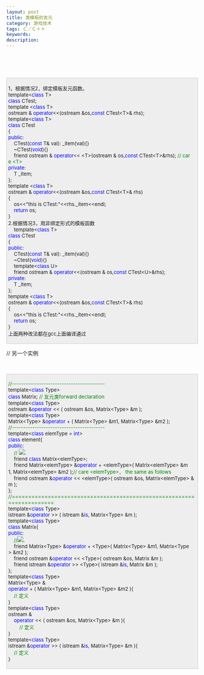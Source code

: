 ```yaml
---
layout: post
title: 类模板的友元
category: 游戏技术
tags: Ｃ／Ｃ＋＋
keywords: 
description: 
---
```


 

 

<div
style="border-bottom:#cccccc 1px solid;border-left:#cccccc 1px solid;padding-bottom:4px;background-color:#eeeeee;padding-left:4px;width:98%;padding-right:5px;font-size:13px;word-break:break-all;border-top:#cccccc 1px solid;border-right:#cccccc 1px solid;padding-top:4px;">

1，根据情况2，绑定模板友元函数。\
 template\<<span style="color:#0000ff;">class</span> T\>\
 <span style="color:#0000ff;">class</span> CTest;\
 template \<<span style="color:#0000ff;">class</span> T\>\
 ostream & <span
style="color:#0000ff;">operator</span>\<\<(ostream &os,<span
style="color:#0000ff;">const</span> CTest\<T\>& rhs);\
 template\<<span style="color:#0000ff;">class</span> T\>\
 <span style="color:#0000ff;">class</span> CTest\
 {\
 <span style="color:#0000ff;">public</span>:\
     CTest(<span
style="color:#0000ff;">const</span> T& val): \_item(val){}\
     \~CTest(<span style="color:#0000ff;">void</span>){}\
     friend ostream & <span
style="color:#0000ff;">operator</span>\<\< \<T\>(ostream & os,<span
style="color:#0000ff;">const</span> CTest\<T\>&rhs); <span
style="color:#008000;">//</span><span
style="color:#008000;"> care \<T\></span><span style="color:#008000;">\
 </span><span style="color:#0000ff;">private</span>:\
     T \_item;\
 };\
 template \<<span style="color:#0000ff;">class</span> T\>\
 ostream & <span
style="color:#0000ff;">operator</span>\<\<(ostream &os,<span
style="color:#0000ff;">const</span> CTest\<T\>& rhs)\
 {\
     os\<\<"this is CTest:"\<\<rhs.\_item\<\<endl;\
     <span style="color:#0000ff;">return</span> os;\
 }\
 2.根据情况3，用非绑定形式的模板函数\
     template\<<span style="color:#0000ff;">class</span> T\>\
 <span style="color:#0000ff;">class</span> CTest\
 {\
 <span style="color:#0000ff;">public</span>:\
     CTest(<span
style="color:#0000ff;">const</span> T& val): \_item(val){}\
     \~Ctest(<span style="color:#0000ff;">void</span>){}\
     template\<<span style="color:#0000ff;">class</span> U\>\
     friend ostream & <span
style="color:#0000ff;">operator</span>\<\<(ostream & os,<span
style="color:#0000ff;">const</span> CTest\<U\>&rhs);\
 <span style="color:#0000ff;">private</span>:\
     T \_item;\
 };\
 template \<<span style="color:#0000ff;">class</span> T\>\
 ostream & <span
style="color:#0000ff;">operator</span>\<\<(ostream &os,<span
style="color:#0000ff;">const</span> CTest\<T\>& rhs)\
 {\
     os\<\<"this is CTest:"\<\<rhs.\_item\<\<endl;\
     <span style="color:#0000ff;">return</span> os;\
 }\
 上面两种改法都在gcc上面编译通过 

</div>

// 另一个实例

 

<div
style="border-bottom:#cccccc 1px solid;border-left:#cccccc 1px solid;padding-bottom:4px;background-color:#eeeeee;padding-left:4px;width:98%;padding-right:5px;font-size:13px;word-break:break-all;border-top:#cccccc 1px solid;border-right:#cccccc 1px solid;padding-top:4px;">

<span style="color:#008000;">//</span><span
style="color:#008000;">-----------------------------------------</span><span
style="color:#008000;">\
 </span>template\<<span style="color:#0000ff;">class</span> Type\>\
 <span style="color:#0000ff;">class</span> Matrix; <span
style="color:#008000;">//</span><span
style="color:#008000;"> 友元类forward declaration</span><span
style="color:#008000;">\
 </span>template\<<span style="color:#0000ff;">class</span> Type\>\
 ostream &<span
style="color:#0000ff;">operator</span> \<\< ( ostream &os, Matrix\<Type\> &m ); \
 template\<<span style="color:#0000ff;">class</span> Type\>\
 Matrix\<Type\> &<span
style="color:#0000ff;">operator</span> + ( Matrix\<Type\> &m1, Matrix\<Type\> &m2 );\
 <span style="color:#008000;">//</span><span
style="color:#008000;">-----------------------------------------</span><span
style="color:#008000;">\
 </span>template\<<span
style="color:#0000ff;">class</span> elemType = <span
style="color:#0000ff;">int</span>\>\
 <span style="color:#0000ff;">class</span> element{\
 <span style="color:#0000ff;">public</span>:\
     <span style="color:#008000;">//</span><span
style="color:#008000;"> ![](http://www.cppblog.com/Images/dot.gif).</span><span
style="color:#008000;">\
 </span>    friend <span
style="color:#0000ff;">class</span> Matrix\<elemType\>;\
     friend Matrix\<elemType\> &<span
style="color:#0000ff;">operator</span> + \<elemType\>( Matrix\<elemType\> &m1, Matrix\<elemType\> &m2 );<span
style="color:#008000;">//</span><span
style="color:#008000;"> care \<elemType\>， the same as follows</span><span
style="color:#008000;">\
 </span>    friend ostream &<span
style="color:#0000ff;">operator</span> \<\< \<elemType\>( ostream &os, Matrix\<elemType\> &m ); \
 };\
 <span style="color:#008000;">//</span><span
style="color:#008000;">======================================================================</span><span
style="color:#008000;">\
 </span>template\<<span style="color:#0000ff;">class</span> Type\>\
 istream &<span
style="color:#0000ff;">operator</span> \>\> ( istream &<span
style="color:#0000ff;">is</span>, Matrix\<Type\> &m );\
 template\<<span style="color:#0000ff;">class</span> Type\>\
 <span style="color:#0000ff;">class</span> Matrix{\
 <span style="color:#0000ff;">public</span>:\
     <span style="color:#008000;">//</span><span
style="color:#008000;">![](http://www.cppblog.com/Images/dot.gif).</span><span
style="color:#008000;">\
 </span>    friend Matrix\<Type\> &<span
style="color:#0000ff;">operator</span> + \<Type\>( Matrix\<Type\> &m1, Matrix\<Type\> &m2 );\
     friend ostream &<span
style="color:#0000ff;">operator</span> \<\< \<Type\>( ostream &os, Matrix &m );\
     friend istream &<span
style="color:#0000ff;">operator</span> \>\> \<Type\>( istream &<span
style="color:#0000ff;">is</span>, Matrix &m );\
 };\
 template\<<span style="color:#0000ff;">class</span> Type\>\
 Matrix\<Type\> &\
 <span
style="color:#0000ff;">operator</span> + ( Matrix\<Type\> &m1, Matrix\<Type\> &m2 ){\
     <span style="color:#008000;">//</span><span
style="color:#008000;"> 定义</span><span style="color:#008000;">\
 </span>}\
 template\<<span style="color:#0000ff;">class</span> Type\>\
 ostream &\
     <span
style="color:#0000ff;">operator</span> \<\< ( ostream &os, Matrix\<Type\> &m ){\
         <span style="color:#008000;">//</span><span
style="color:#008000;"> 定义</span><span style="color:#008000;">\
 </span>}\
 template\<<span style="color:#0000ff;">class</span> Type\>\
 istream &<span
style="color:#0000ff;">operator</span> \>\> ( istream &<span
style="color:#0000ff;">is</span>, Matrix\<Type\> &m ){\
     <span style="color:#008000;">//</span><span
style="color:#008000;"> 定义</span><span style="color:#008000;">\
 </span>}

</div>






